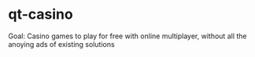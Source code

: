# qt-casino
Goal: Casino games to play for free with online multiplayer, without all the anoying ads of existing solutions
